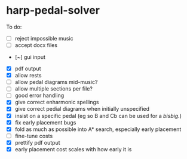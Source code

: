 # harp-pedal-solver

To do:
- [ ] reject impossible music
- [ ] accept docx files
- [~] gui input
- [x] pdf output
- [x] allow rests
- [ ] allow pedal diagrams mid-music?
- [ ] allow multiple sections per file?
- [ ] good error handling
- [x] give correct enharmonic spellings
- [x] give correct pedial diagrams when initially unspecified
- [x] insist on a specific pedal (eg so B and Cb can be used for a *bisbig.*)
- [x] fix early placement bugs
- [x] fold as much as possible into A\* search, especially early placement
- [ ] fine-tune costs
- [x] prettify pdf output
- [x] early placement cost scales with how early it is
